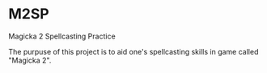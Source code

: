 # M2SP
Magicka 2 Spellcasting Practice

The purpuse of this project is to aid one's spellcasting skills in game called "Magicka 2".
